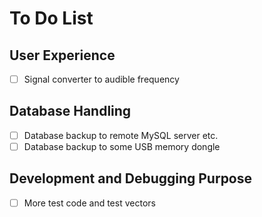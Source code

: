 # To Do List

## User Experience

- [ ] Signal converter to audible frequency

## Database Handling

- [ ] Database backup to remote MySQL server etc.
- [ ] Database backup to some USB memory dongle

## Development and Debugging Purpose

- [ ] More test code and test vectors
